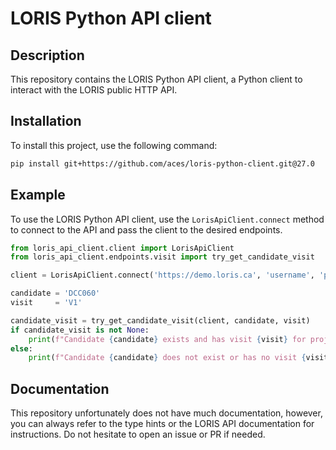 # LORIS Python API client

## Description

This repository contains the LORIS Python API client, a Python client to interact with the LORIS public HTTP API.

## Installation

To install this project, use the following command:

```sh
pip install git+https://github.com/aces/loris-python-client.git@27.0
```

## Example

To use the LORIS Python API client, use the `LorisApiClient.connect` method to connect to the API and pass the client to the desired endpoints.

```py
from loris_api_client.client import LorisApiClient
from loris_api_client.endpoints.visit import try_get_candidate_visit

client = LorisApiClient.connect('https://demo.loris.ca', 'username', 'password')

candidate = 'DCC060'
visit     = 'V1'

candidate_visit = try_get_candidate_visit(client, candidate, visit)
if candidate_visit is not None:
    print(f"Candidate {candidate} exists and has visit {visit} for project {visit.meta.project}.")
else:
    print(f"Candidate {candidate} does not exist or has no visit {visit}.")
```

## Documentation

This repository unfortunately does not have much documentation, however, you can always refer to the type hints or the LORIS API documentation for instructions. Do not hesitate to open an issue or PR if needed.
